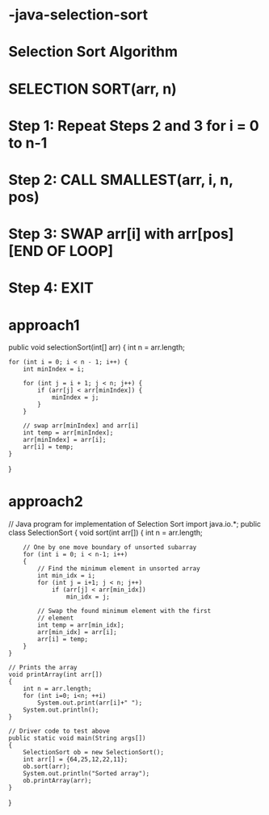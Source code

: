 # -java-selection-sort
# Selection Sort Algorithm
# SELECTION SORT(arr, n)  
# Step 1: Repeat Steps 2 and 3 for i = 0 to n-1  
# Step 2: CALL SMALLEST(arr, i, n, pos)  
# Step 3: SWAP arr[i] with arr[pos]  [END OF LOOP]  
# Step 4: EXIT  
# approach1
public void selectionSort(int[] arr) {
    int n = arr.length;

    for (int i = 0; i < n - 1; i++) {
        int minIndex = i;

        for (int j = i + 1; j < n; j++) {
            if (arr[j] < arr[minIndex]) {
                minIndex = j;
            }
        }

        // swap arr[minIndex] and arr[i]
        int temp = arr[minIndex];
        arr[minIndex] = arr[i];
        arr[i] = temp;
    }
}

# approach2
// Java program for implementation of Selection Sort 
import java.io.*; 
public class SelectionSort 
{ 
	void sort(int arr[]) 
	{ 
		int n = arr.length; 

		// One by one move boundary of unsorted subarray 
		for (int i = 0; i < n-1; i++) 
		{ 
			// Find the minimum element in unsorted array 
			int min_idx = i; 
			for (int j = i+1; j < n; j++) 
				if (arr[j] < arr[min_idx]) 
					min_idx = j; 

			// Swap the found minimum element with the first 
			// element 
			int temp = arr[min_idx]; 
			arr[min_idx] = arr[i]; 
			arr[i] = temp; 
		} 
	} 

	// Prints the array 
	void printArray(int arr[]) 
	{ 
		int n = arr.length; 
		for (int i=0; i<n; ++i) 
			System.out.print(arr[i]+" "); 
		System.out.println(); 
	} 

	// Driver code to test above 
	public static void main(String args[]) 
	{ 
		SelectionSort ob = new SelectionSort(); 
		int arr[] = {64,25,12,22,11}; 
		ob.sort(arr); 
		System.out.println("Sorted array"); 
		ob.printArray(arr); 
	} 
} 
